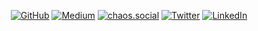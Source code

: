 <!--
**etenzy/etenzy** is a ✨ _special_ ✨ repository because its `README.md` (this file) appears on your GitHub profile.

Here are some ideas to get you started:

- 🔭 I’m currently working on ...
- 🌱 I’m currently learning ...
- 👯 I’m looking to collaborate on ...
- 🤔 I’m looking for help with ...
- 💬 Ask me about ...
- 📫 How to reach me: ...
- 😄 Pronouns: ...
- ⚡ Fun fact: ...
-->

<p align="center">
  <a href="https://github.com/etenzy" target="_blank"><img src="https://img.shields.io/badge/GitHub-171515?logo=GitHub&style=for-the-badge&logoColor=white" alt="GitHub"></a>
  <a href="https://etenzy.medium.com/" target="_blank"><img src="https://img.shields.io/badge/Medium-12100E?style=for-the-badge&logo=medium&logoColor=white" alt="Medium"></a>
  <a href="https://chaos.social/@etenzy" target="_blank"><img src="https://img.shields.io/badge/-MASTODON-6364FF?style=for-the-badge&logo=mastodon&logoColor=white" alt="chaos.social"></a>
  <a href="https://x.com/notetenzy" target="_blank"><img src="https://img.shields.io/badge/x.com-000000?style=for-the-badge&logo=x&logoColor=white" alt="Twitter"></a>
  <a href="https://www.linkedin.com/in/roem" target="_blank"><img src="https://img.shields.io/badge/LinkedIn-0e76a8?style=for-the-badge&logo=linkedin&logoColor=white" alt="LinkedIn"></a>
	<!--<a href="https://github.com/sponsors/roedelmichael"><img src="https://img.shields.io/badge/Sponsors--_.svg?style=social&logo=github&logoColor=EA4AAA" alt="Sponsors"></a>-->
</p>
